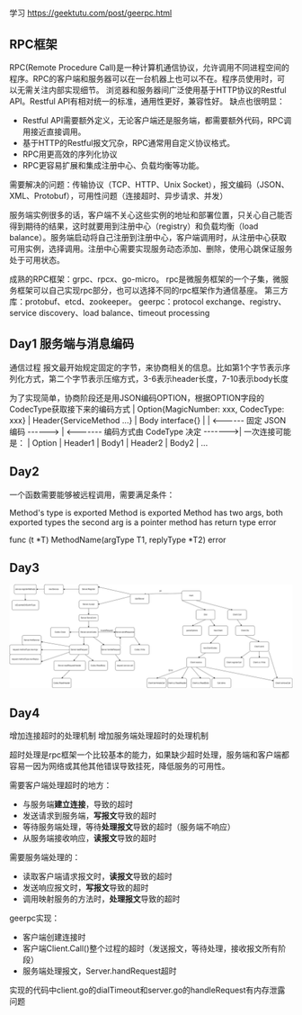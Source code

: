#
学习 https://geektutu.com/post/geerpc.html

## RPC框架
RPC(Remote Procedure Call)是一种计算机通信协议，允许调用不同进程空间的程序。RPC的客户端和服务器可以在一台机器上也可以不在。程序员使用时，可以无需关注内部实现细节。
浏览器和服务器间广泛使用基于HTTP协议的Restful API。Restful API有相对统一的标准，通用性更好，兼容性好。
缺点也很明显：
- Restful API需要额外定义，无论客户端还是服务端，都需要额外代码，RPC调用接近直接调用。
- 基于HTTP的Restful报文冗杂，RPC通常用自定义协议格式。
- RPC用更高效的序列化协议
- RPC更容易扩展和集成注册中心、负载均衡等功能。

需要解决的问题：传输协议（TCP、HTTP、Unix Socket），报文编码（JSON、XML、Protobuf），可用性问题（连接超时、异步请求、并发）

服务端实例很多的话，客户端不关心这些实例的地址和部署位置，只关心自己能否得到期待的结果，这时就要用到注册中心（registry）和负载均衡（load balance）。服务端启动将自己注册到注册中心，客户端调用时，从注册中心获取可用实例，选择调用。注册中心需要实现服务动态添加、删除，使用心跳保证服务处于可用状态。

成熟的RPC框架：grpc、rpcx、go-micro。
rpc是微服务框架的一个子集，微服务框架可以自己实现rpc部分，也可以选择不同的rpc框架作为通信基座。
第三方库：protobuf、etcd、zookeeper。
geerpc：protocol exchange、registry、service discovery、load balance、timeout processing

## Day1 服务端与消息编码


通信过程
报文最开始规定固定的字节，来协商相关的信息。比如第1个字节表示序列化方式，第二个字节表示压缩方式，3-6表示header长度，7-10表示body长度

为了实现简单，协商阶段还是用JSON编码OPTION，根据OPTION字段的CodecType获取接下来的编码方式
| Option{MagicNumber: xxx, CodecType: xxx} | Header{ServiceMethod ...} | Body interface{} |
| <------      固定 JSON 编码      ------>  | <-------   编码方式由 CodeType 决定   ------->|
一次连接可能是：
| Option | Header1 | Body1 | Header2 | Body2 | ... 

## Day2 

一个函数需要能够被远程调用，需要满足条件：

Method's type is exported
Method is exported
Method has two args, both exported types
the second arg is a pointer
method has return type error

func (t *T) MethodName(argType T1, replyType *T2) error
## Day3

![geerpcday3](https://raw.githubusercontent.com/bevancheng/imgrepo/main/202206081259912.jpg)

## Day4
增加连接超时的处理机制
增加服务端处理超时的处理机制

超时处理是rpc框架一个比较基本的能力，如果缺少超时处理，服务端和客户端都容易一因为网络或其他其他错误导致挂死，降低服务的可用性。


需要客户端处理超时的地方：
- 与服务端**建立连接**，导致的超时
- 发送请求到服务端，**写报文**导致的超时
- 等待服务端处理，等待**处理报文**导致的超时（服务端不响应）
- 从服务端接收响应，**读报文**导致的超时

需要服务端处理的：
- 读取客户端请求报文时，**读报文**导致的超时
- 发送响应报文时，**写报文**导致的超时
- 调用映射服务的方法时，**处理报文**导致的超时

geerpc实现：
- 客户端创建连接时
- 客户端Client.Call()整个过程的超时（发送报文，等待处理，接收报文所有阶段）
- 服务端处理报文，Server.handRequest超时

实现的代码中client.go的dialTimeout和server.go的handleRequest有内存泄露问题